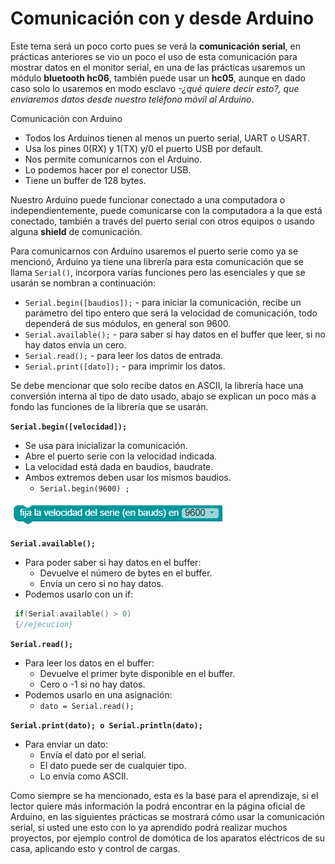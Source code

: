 # Comunicación con y desde Arduino

Este tema será un poco corto pues se verá la **comunicación serial**, en prácticas anteriores se vio un poco el uso de esta comunicación para mostrar datos en el monitor serial, en una de las prácticas usaremos un módulo **bluetooth hc06**, también puede usar un **hc05**, aunque en dado caso solo lo usaremos en modo esclavo _-¿qué quiere decir esto?, que enviaremos datos desde nuestro teléfono móvil al Arduino_.

Comunicación con Arduino
- Todos los Arduinos tienen al menos un puerto serial, UART o USART.
- Usa los pines 0(RX) y 1(TX) y/0 el puerto USB por default.
- Nos permite comunicarnos con el Arduino.
- Lo podemos hacer por el conector USB.
- Tiene un buffer de 128 bytes.

Nuestro Arduino puede funcionar conectado a una computadora o independientemente, puede comunicarse con la computadora a la que está conectado, también a través del puerto serial con otros equipos o usando alguna **shield** de comunicación.

Para comunicarnos con Arduino usaremos el puerto serie como ya se mencionó, Arduino ya tiene una librería para esta comunicación que se llama ``Serial()``, incorpora varias funciones pero las esenciales y que se usarán se nombran a continuación:

- ``Serial.begin([baudios]);`` - para iniciar la comunicación, recibe un parámetro del tipo entero que será la velocidad de comunicación, todo dependerá de sus módulos, en general son 9600.
- ``Serial.available();`` - para saber si hay datos en el buffer que leer, si no hay datos envía un cero. 
- ``Serial.read();`` - para leer los datos de entrada.
- ``Serial.print([dato]);`` - para imprimir los datos.

Se debe mencionar que solo recibe datos en ASCII, la librería hace una conversión interna al tipo de dato
usado, abajo se explican un poco más a fondo las funciones de la librería que se usarán.

__``Serial.begin([velocidad]);``__
- Se usa para inicializar la comunicación.
- Abre el puerto serie con la velocidad indicada.
- La velocidad está dada en baudios, baudrate.
- Ambos extremos deben usar los mismos baudios.
  + ``Serial.begin(9600) ;``

![](https://github.com/Ezzzzzzzzzzzzzz/CursoRoboticaAplicada/blob/master/MonitorSerial/capture1600722748962.png)

__``Serial.available();``__
- Para poder saber si hay datos en el buffer:
  + Devuelve el número de bytes en el buffer.
  + Envía un cero si no hay datos.
- Podemos usarlo con un if:
 ```c
  if(Serial.available() > 0)
  {//ejecucion}
  ```



__``Serial.read();``__
- Para leer los datos en el buffer:
  + Devuelve el primer byte disponible en el buffer.
  + Cero o -1 si no hay datos.
- Podemos usarlo en una asignación:
  + ``dato = Serial.read();``

__``Serial.print(dato); o Serial.println(dato);``__
- Para enviar un dato:
  + Envía el dato por el serial.
  + El dato puede ser de cualquier tipo.
  + Lo envía como ASCII.

Como siempre se ha mencionado, esta es la base para el aprendizaje, si el lector quiere más información la podrá encontrar en la página oficial de Arduino, en las siguientes prácticas se mostrará cómo usar la comunicación serial, si usted une esto con lo ya aprendido podrá realizar muchos proyectos, por ejemplo control de domótica de los aparatos eléctricos de su casa, aplicando esto y control de cargas.



<!--stackedit_data:
eyJoaXN0b3J5IjpbMjMxNjE4MzI4LC0xOTQyNjgxNjY0LDk4MD
UwNDc3MiwtMTI1NDU1NzEyNl19
-->